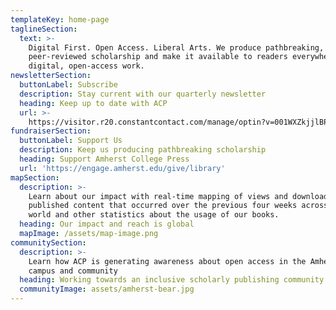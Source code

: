 ```yaml
---
templateKey: home-page
taglineSection:
  text: >-
    Digital First. Open Access. Liberal Arts. We produce pathbreaking,
    peer-reviewed scholarship and make it available to readers everywhere as
    digital, open-access work.
newsletterSection:
  buttonLabel: Subscribe
  description: Stay current with our quarterly newsletter
  heading: Keep up to date with ACP
  url: >-
    https://visitor.r20.constantcontact.com/manage/optin?v=001WXZkjjlBP1ZO4vWwIA9HU80CKVVKX-DWmCItOAZxMlaI6uN2m3u7Ni8ELHYeO4PkjOocQfUTRPY390FT7lD5ykY3B-6NcZU3GXwUKc1ZRYc%3D
fundraiserSection:
  buttonLabel: Support Us
  description: Keep us producing pathbreaking scholarship
  heading: Support Amherst College Press
  url: 'https://engage.amherst.edu/give/library'
mapSection:
  description: >-
    Learn about our impact with real-time mapping of views and downloads of our
    published content that occurred over the previous four weeks across the
    world and other statistics about the usage of our books.
  heading: Our impact and reach is global
  mapImage: /assets/map-image.png
communitySection:
  description: >-
    Learn how ACP is generating awareness about open access in the Amherst
    campus and community 
  heading: Working towards an inclusive scholarly publishing community
  communityImage: assets/amherst-bear.jpg
---
```

